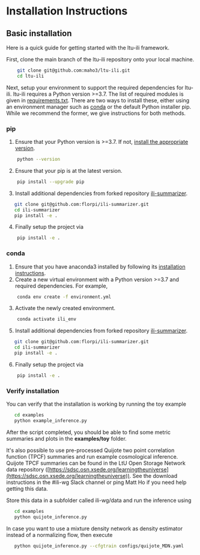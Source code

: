 # Installation Instructions


## Basic installation

Here is a quick guide for getting started with the ltu-ili framework.

First, clone the main branch of the ltu-ili repository onto your local machine.
```bash
    git clone git@github.com:maho3/ltu-ili.git
    cd ltu-ili
```
Next, setup your environment to support the required dependencies for ltu-ili. ltu-ili requires a Python version >=3.7. The list of required modules is given in [requirements.txt](requirements.txt). There are two ways to install these, either using an environment manager such as [conda](https://docs.anaconda.com/) or the default Python installer pip. While we recommend the former, we give instructions for both methods.
### pip
1. Ensure that your Python version is >=3.7. If not, [install the appropriate version](https://www.python.org/downloads/).
```bash
    python --version
```
2. Ensure that your pip is at the latest version.
```bash
    pip install --upgrade pip
```
3. Install additional dependencies from forked repository [ili-summarizer](https://github.com/florpi/ili-summarizer).
```bash
   git clone git@github.com:florpi/ili-summarizer.git
   cd ili-summarizer
   pip install -e .
```
4. Finally setup the project via
```bash
    pip install -e .
```

### conda
1. Ensure that you have anaconda3 installed by following its [installation instructions](https://docs.anaconda.com/anaconda/install/index.html).
2. Create a new virtual environment with a Python version >=3.7 and required dependencies. For example,
```bash
    conda env create -f environment.yml
```
3. Activate the newly created environment.
```bash
    conda activate ili_env 
```
5. Install additional dependencies from forked repository [ili-summarizer](https://github.com/florpi/ili-summarizer).
```bash
   git clone git@github.com:florpi/ili-summarizer.git
   cd ili-summarizer
   pip install -e .
```
6. Finally setup the project via
```bash
    pip install -e .
```

### Verify installation

You can verify that the installation is working by running the toy example
```bash
   cd examples
   python example_inference.py 
```
After the script completed, you should be able to find some metric summaries and plots in the **examples/toy** folder.

It's also possible to use pre-processed Quijote two point correlation function (TPCF) summaries and run example cosmological inference. Quijote TPCF summaries can be found in the LtU Open Storage Network data repository ([https://sdsc.osn.xsede.org/learningtheuniverse](https://sdsc.osn.xsede.org/learningtheuniverse)). See the download instructions in the #ili-wg Slack channel or ping Matt Ho if you need help getting this data. 

Store this data in a subfolder called ili-wg/data and run the inference using
```bash
   cd examples
   python quijote_inference.py 
```
In case you want to use a mixture density network as density estimator instead of a normalizing flow, then execute
```bash
   python quijote_inference.py --cfgtrain configs/quijote_MDN.yaml
```
